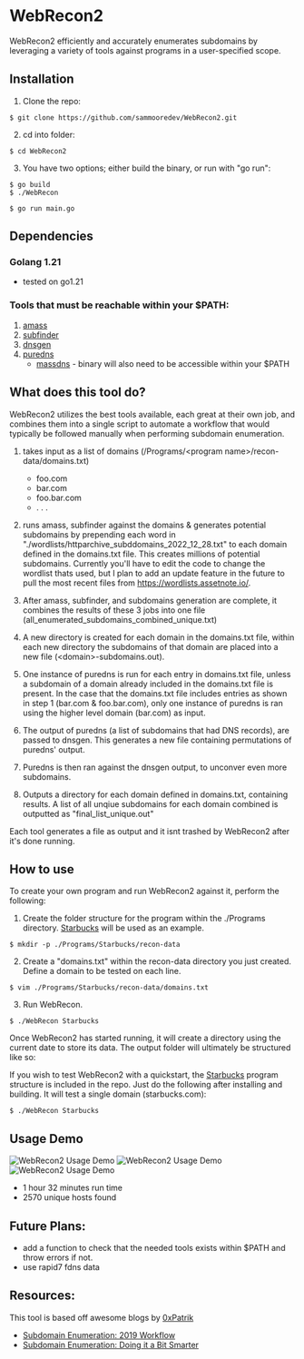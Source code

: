 # WebRecon2

WebRecon2 efficiently and accurately enumerates subdomains by leveraging a variety of tools against programs in a user-specified scope.

## Installation
1. Clone the repo:
```
$ git clone https://github.com/sammooredev/WebRecon2.git
```
2. cd into folder:
```
$ cd WebRecon2
```
3. You have two options; either build the binary, or run with "go run":
```
$ go build 
$ ./WebRecon
```
```
$ go run main.go
```

## Dependencies
### Golang 1.21
* tested on go1.21
### Tools that must be reachable within your $PATH:
1. [amass](https://github.com/OWASP/Amass)
2. [subfinder](https://github.com/projectdiscovery/subfinder)
3. [dnsgen](https://github.com/ProjectAnte/dnsgen)
4. [puredns](https://github.com/d3mondev/puredns)
    * [massdns](https://github.com/blechschmidt/massdns) - binary will also need to be accessible within your $PATH

## What does this tool do?
WebRecon2 utilizes the best tools available, each great at their own job, and combines them into a single script to automate a workflow that would typically be followed manually when performing subdomain enumeration. 

1. takes input as a list of domains (/Programs/\<program name>/recon-data/domains.txt)
    * foo.com 
    * bar.com
    * foo.bar.com
    * . . .
    
2. runs amass, subfinder against the domains & generates potential subdomains by prepending each word in "./wordlists/httparchive_subddomains_2022_12_28.txt" to each domain defined in the domains.txt file. This creates millions of potential subdomains. Currently you'll have to edit the code to change the wordlist thats used, but I plan to add an update feature in the future to pull the most recent files from https://wordlists.assetnote.io/. 

3. After amass, subfinder, and subdomains generation are complete, it combines the results of these 3 jobs into one file (all_enumerated_subdomains_combined_unique.txt)

4. A new directory is created for each domain in the domains.txt file, within each new directory the subdomains of that domain are placed into a new file (\<domain>-subdomains.out). 

4. One instance of puredns is run for each entry in domains.txt file, unless a subdomain of a domain already included in the domains.txt file is present. In the case that the domains.txt file includes entries as shown in step 1 (bar.com & foo.bar.com), only one instance of puredns is ran using the higher level domain (bar.com) as input. 

5. The output of puredns (a list of subdomains that had DNS records), are passed to dnsgen. This generates a new file containing permutations of puredns' output.

6. Puredns is then ran against the dnsgen output, to unconver even more subdomains.

7. Outputs a directory for each domain defined in domains.txt, containing results. A list of all unqiue subdomains for each domain combined is outputted as "final_list_unique.out"

Each tool generates a file as output and it isnt trashed by WebRecon2 after it's done running. 

## How to use

To create your own program and run WebRecon2 against it, perform the following:

1. Create the folder structure for the program within the ./Programs directory. [Starbucks](https://hackerone.com/starbucks?type=team) will be used as an example.
```
$ mkdir -p ./Programs/Starbucks/recon-data
```
2. Create a "domains.txt" within the recon-data directory you just created. Define a domain to be tested on each line.
```
$ vim ./Programs/Starbucks/recon-data/domains.txt
```  
3. Run WebRecon.
```
$ ./WebRecon Starbucks
```  
Once WebRecon2 has started running, it will create a directory using the current date to store its data.
The output folder will ultimately be structured like so:


If you wish to test WebRecon2 with a quickstart, the [Starbucks](https://hackerone.com/starbucks?type=team) program structure is included in the repo. Just do the following after installing and building. It will test a single domain (starbucks.com):
```
$ ./WebRecon Starbucks
``` 
## Usage Demo

![WebRecon2 Usage Demo](https://blogger.googleusercontent.com/img/b/R29vZ2xl/AVvXsEhGVYfrFaMoriqQGmMoFgEUEA9_-lsP2CMUfJmRyk7vEVL-9HIIJPBI2eaegMmHsCR5QFXvVOCtssOewwYH8yCmu7l-qA2Nf0e6xyluoOQzMygftsqrK02qGK6Yln7uD3BD1yac4nHu8VutxcuYaRywzB5vWrSopjEZbGB4ik-sbFD4UW5AtSBlTg/s800/webrecon-demo.gif " WebRecon2 Usage Demo") 
![WebRecon2 Usage Demo](https://blogger.googleusercontent.com/img/b/R29vZ2xl/AVvXsEjA8d-rDQc0d9_XDVfYEmAVnI8ARucBVNaVV1OTlcYJzmoV53WO1urT4uegzwXPY_rS4ZP-V6J-OaDbBGOVL8bxsXAfQf-FgQMpN6-BH3Y4cCM6VYPTAXCXwToJexcBmWi8pz4nENwGz26QoKGhwM1-XBxj09ysz4tMfNXNozTRhGDCkLdWnveMXg/w615-h225/1.png "WebRecon2 Usage Demo")
![WebRecon2 Usage Demo](https://blogger.googleusercontent.com/img/b/R29vZ2xl/AVvXsEgNvlfu8o_fWNE9VlIKP_BA0cX0QRK0Z5AjTSylQOwyFgeXF__4kQ_7GfIKk7rvuMdDydtlXwyuihdYe5b6uHkFLkREev28VTUC9uoYIZoZmhD7w3cQytI1xHW-Vv-GobIR0Oo_2eIMHSpimSkjth7nRYuNpYr8l6AeOD-iBQWYZiiKVXRNkBtGCQ/w599-h47/2.png "WebRecon2 Usage Demo")
* 1 hour 32 minutes run time
* 2570 unique hosts found

## Future Plans:
* add a function to check that the needed tools exists within $PATH and throw errors if not.
* use rapid7 fdns data 

## Resources: 

This tool is based off awesome blogs by [0xPatrik](https://twitter.com/0xpatrik?lang=en)
* [Subdomain Enumeration: 2019 Workflow](https://0xpatrik.com/subdomain-enumeration-2019/)
* [Subdomain Enumeration: Doing it a Bit Smarter](https://0xpatrik.com/subdomain-enumeration-smarter/)
